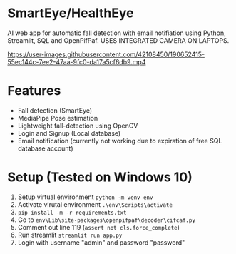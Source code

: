 # SmartEye/HealthEye

AI web app for automatic fall detection with email notifiation using Python, Streamlit, SQL and OpenPifPaf. USES INTEGRATED CAMERA ON LAPTOPS.

https://user-images.githubusercontent.com/42108450/190652415-55ec144c-7ee2-47aa-9fc0-da17a5cf6db9.mp4

# Features

- Fall detection (SmartEye)
- MediaPipe Pose estimation
- Lightweight fall-detection using OpenCV
- Login and Signup (Local database)
- Email notification (currently not working due to expiration of free SQL database account)

# Setup (Tested on Windows 10)

1. Setup virtual environment `python -m venv env`
2. Activate virutal environment `.\env\Scripts\activate`
3. `pip install -m -r requirements.txt`
4. Go to `env\Lib\site-packages\openpifpaf\decoder\cifcaf.py`
5. Comment out line 119 (`assert not cls.force_complete`)
6. Run streamlit `streamlit run app.py`
7. Login with username "admin" and password "password"
